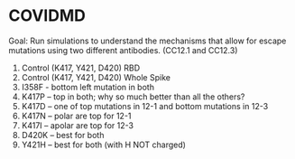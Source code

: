 # COVIDMD

Goal: Run simulations to understand the mechanisms that allow for escape mutations using two different antibodies. (CC12.1 and CC12.3) 

1. Control (K417, Y421, D420) RBD
2. Control (K417, Y421, D420) Whole Spike
3. I358F - bottom left mutation in both
4. K417P – top in both; why so much better than all the others?
5. K417D – one of top mutations in 12-1 and bottom mutations in 12-3
6. K417N – polar are top for 12-1
7. K417I – apolar are top for 12-3
8. D420K – best for both
9. Y421H – best for both (with H NOT charged)

